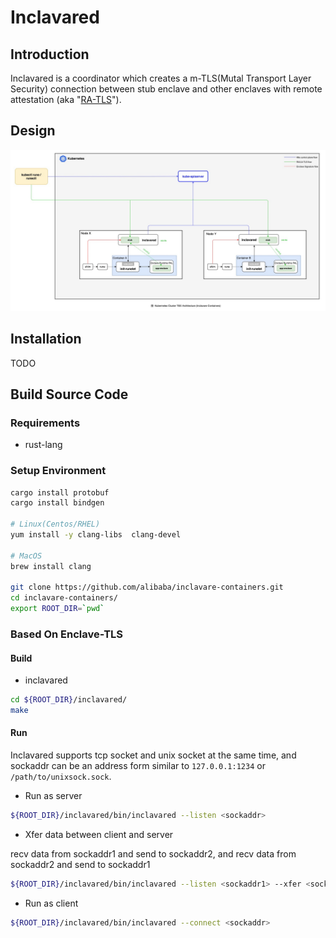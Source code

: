 # Inclavared

## Introduction

Inclavared is a coordinator which creates a m-TLS(Mutal Transport Layer Security) connection between stub enclave and 
other enclaves with remote attestation (aka "[RA-TLS](https://raw.githubusercontent.com/cloud-security-research/sgx-ra-tls/master/whitepaper.pdf)").

## Design

![kubernetes-attestation](docs/images/Kuberntes-Cluster-Attestation-Architecture.png)

## Installation

TODO

## Build Source Code

### Requirements

* rust-lang

### Setup Environment

```bash
cargo install protobuf
cargo install bindgen

# Linux(Centos/RHEL)
yum install -y clang-libs  clang-devel

# MacOS
brew install clang

git clone https://github.com/alibaba/inclavare-containers.git
cd inclavare-containers/
export ROOT_DIR=`pwd`

```

### Based On Enclave-TLS

#### Build

* inclavared

```bash
cd ${ROOT_DIR}/inclavared/
make
```

#### Run

Inclavared supports tcp socket and unix socket at the same time, and sockaddr can be an address form similar to `127.0.0.1:1234` or `/path/to/unixsock.sock`.

* Run as server

```bash
${ROOT_DIR}/inclavared/bin/inclavared --listen <sockaddr>
```

* Xfer data between client and server

recv data from sockaddr1 and send to sockaddr2, and recv data from sockaddr2 and send to sockaddr1

```bash
${ROOT_DIR}/inclavared/bin/inclavared --listen <sockaddr1> --xfer <sockaddr2>
```

* Run as client

```bash
${ROOT_DIR}/inclavared/bin/inclavared --connect <sockaddr>
```
